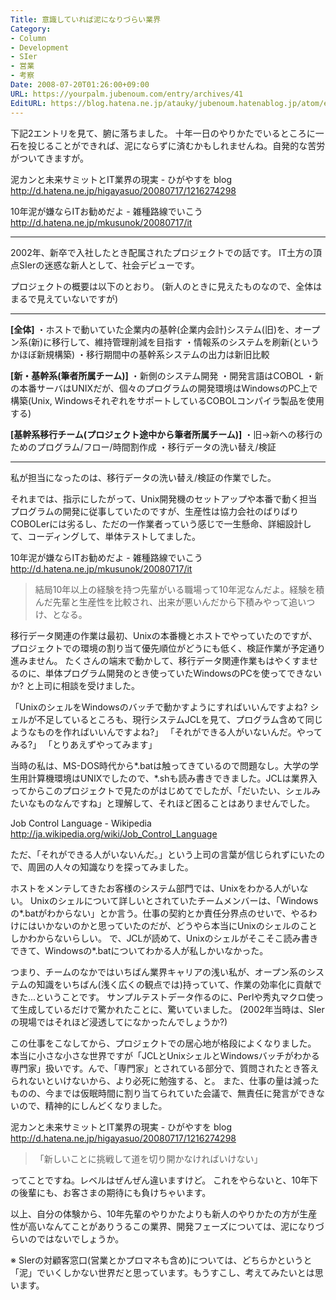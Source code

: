 ```yaml
---
Title: 意識していれば泥になりづらい業界
Category:
- Column
- Development
- SIer
- 営業
- 考察
Date: 2008-07-20T01:26:00+09:00
URL: https://yourpalm.jubenoum.com/entry/archives/41
EditURL: https://blog.hatena.ne.jp/atauky/jubenoum.hatenablog.jp/atom/entry/6653458415120884055
---
```


下記2エントリを見て、腑に落ちました。
十年一日のやりかたでいるところに一石を投じることができれば、泥にならずに済むかもしれませんね。自発的な苦労がついてきますが。

泥カンと未来サミットとIT業界の現実 - ひがやすを blog
<a title="泥カンと未来サミットとIT業界の現実 - ひがやすを blog" href="http://d.hatena.ne.jp/higayasuo/20080717/1216274298">http://d.hatena.ne.jp/higayasuo/20080717/1216274298</a>

10年泥が嫌ならITお勧めだよ - 雑種路線でいこう
<a title="10年泥が嫌ならITお勧めだよ - 雑種路線でいこう" href="http://d.hatena.ne.jp/mkusunok/20080717/it">http://d.hatena.ne.jp/mkusunok/20080717/it</a>

<hr />

2002年、新卒で入社したとき配属されたプロジェクトでの話です。
IT土方の頂点SIerの迷惑な新人として、社会デビューです。

プロジェクトの概要は以下のとおり。
(新人のときに見えたものなので、全体はまるで見えていないですが)

<hr />

<span style="font-weight:bold;">[全体]</span>
・ホストで動いていた企業内の基幹(企業内会計)システム(旧)を、オープン系(新)に移行して、維持管理削減を目指す
・情報系のシステムを刷新(というかほぼ新規構築)
・移行期間中の基幹系システムの出力は新旧比較

<span style="font-weight:bold;">[新・基幹系(筆者所属チーム)]</span>
・新側のシステム開発
・開発言語はCOBOL
・新の本番サーバはUNIXだが、個々のプログラムの開発環境はWindowsのPC上で構築(Unix, WindowsそれぞれをサポートしているCOBOLコンパイラ製品を使用する)

<span style="font-weight:bold;">[基幹系移行チーム(プロジェクト途中から筆者所属チーム)]</span>
・旧→新への移行のためのプログラム/フロー/時間割作成
・移行データの洗い替え/検証

<hr />

私が担当になったのは、移行データの洗い替え/検証の作業でした。

それまでは、指示にしたがって、Unix開発機のセットアップや本番で動く担当プログラムの開発に従事していたのですが、生産性は協力会社のばりばりCOBOLerには劣るし、ただの一作業者っていう感じで一生懸命、詳細設計して、コーディングして、単体テストしてました。

10年泥が嫌ならITお勧めだよ - 雑種路線でいこう
<a title="10年泥が嫌ならITお勧めだよ - 雑種路線でいこう" href="http://d.hatena.ne.jp/mkusunok/20080717/it">http://d.hatena.ne.jp/mkusunok/20080717/it</a>
<blockquote title="10年泥が嫌ならITお勧めだよ - 雑種路線でいこう" cite="http://d.hatena.ne.jp/mkusunok/20080717/it">結局10年以上の経験を持つ先輩がいる職場って10年泥なんだよ。経験を積んだ先輩と生産性を比較され、出来が悪いんだから下積みやって追いつけ、となる。</blockquote>
移行データ関連の作業は最初、Unixの本番機とホストでやっていたのですが、プロジェクトでの環境の割り当て優先順位がどうにも低く、検証作業が予定通り進みません。
たくさんの端末で動かして、移行データ関連作業もはやくすませるのに、単体プログラム開発のとき使っていたWindowsのPCを使ってできないか? と上司に相談を受けました。

「UnixのシェルをWindowsのバッチで動かすようにすればいいんですよね? シェルが不足しているところも、現行システムJCLを見て、プログラム含めて同じようなものを作ればいいんですよね?」
「それができる人がいないんだ。やってみる?」
「とりあえずやってみます」

当時の私は、MS-DOS時代から*.batは触ってきているので問題なし。大学の学生用計算機環境はUNIXでしたので、*.shも読み書きできました。JCLは業界入ってからこのプロジェクトで見たのがはじめてでしたが、「だいたい、シェルみたいなものなんですね」と理解して、それほど困ることはありませんでした。

Job Control Language - Wikipedia
<a title="Job Control Language - Wikipedia" href="http://ja.wikipedia.org/wiki/Job_Control_Language">http://ja.wikipedia.org/wiki/Job_Control_Language</a>

ただ、「それができる人がいないんだ。」という上司の言葉が信じられずにいたので、周囲の人々の知識なりを探ってみました。

ホストをメンテしてきたお客様のシステム部門では、Unixをわかる人がいない。
Unixのシェルについて詳しいとされていたチームメンバーは、「Windowsの*.batがわからない」とか言う。仕事の契約とか責任分界点のせいで、やるわけにはいかないのかと思っていたのだが、どうやら本当にUnixのシェルのことしかわからないらしい。
で、JCLが読めて、Unixのシェルがそこそこ読み書きできて、Windowsの*.batについてわかる人が私しかいなかった。

つまり、チームのなかではいちばん業界キャリアの浅い私が、オープン系のシステムの知識をいちばん(浅く広くの観点では)持っていて、作業の効率化に貢献できた...ということです。
サンプルテストデータ作るのに、Perlや秀丸マクロ使って生成しているだけで驚かれたことに、驚いていました。
(2002年当時は、SIerの現場ではそれほど浸透してになかったんでしょうか?)

この仕事をこなしてから、プロジェクトでの居心地が格段によくなりました。
本当に小さな小さな世界ですが「JCLとUnixシェルとWindowsバッチがわかる専門家」扱いです。んで、「専門家」とされている部分で、質問されたとき答えられないといけないから、より必死に勉強する、と。
また、仕事の量は減ったものの、今までは仮眠時間に割り当てられていた会議で、無責任に発言ができないので、精神的にしんどくなりました。

泥カンと未来サミットとIT業界の現実 - ひがやすを blog
<a title="泥カンと未来サミットとIT業界の現実 - ひがやすを blog" href="http://d.hatena.ne.jp/higayasuo/20080717/1216274298">http://d.hatena.ne.jp/higayasuo/20080717/1216274298</a>
<blockquote title="泥カンと未来サミットとIT業界の現実 - ひがやすを blog" cite="http://d.hatena.ne.jp/higayasuo/20080717/1216274298">「新しいことに挑戦して道を切り開かなければいけない」</blockquote>
ってことですね。レベルはぜんぜん違いますけど。
これをやらないと、10年下の後輩にも、お客さまの期待にも負けちゃいます。

以上、自分の体験から、10年先輩のやりかたよりも新人のやりかたの方が生産性が高いなんてことがありうるこの業界、開発フェーズについては、泥になりづらいのではないでしょうか。

※ SIerの対顧客窓口(営業とかプロマネも含め)については、どちらかというと「泥」でいくしかない世界だと思っています。もうすこし、考えてみたいとは思います。
